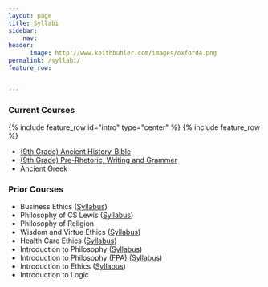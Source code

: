```yaml
---
layout: page
title: Syllabi
sidebar:
    nav: 
header:
      image: http://www.keithbuhler.com/images/oxford4.png
permalink: /syllabi/
feature_row:


---
```


### Current Courses


{% include feature_row id="intro" type="center" %}
{% include feature_row %}



- [(9th Grade) Ancient History-Bible](/history)
- [(9th Grade) Pre-Rhetoric, Writing and Grammer](/writing)
- [Ancient Greek](/greek)


### Prior Courses

- Business Ethics ([Syllabus](/syllabus334))  
- Philosophy of CS Lewis ([Syllabus](/syllabus251))  
- Philosophy of Religion    
- Wisdom and Virtue Ethics  ([Syllabus](/syllabus293wisdom))   
- Health Care Ethics ([Syllabus](/syllabus-S2016-305-health-care))             
- Introduction to Philosophy ([Syllabus](/introduction))  
- Introduction to Philosophy (FPA) ([Syllabus](http://www.keithbuhler.com/intro-fpa))
- Introduction to Ethics ([Syllabus](https://docs.google.com/document/d/1u2FI836N6FcWWs2I5BrbLF1tQav9wjcDJiOU0bRkfRw/edit))     
- Introduction to Logic   



